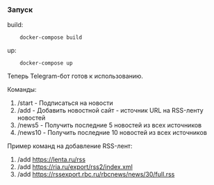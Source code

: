 ### Запуск

build:

```
    docker-compose build
```

up:

```
    docker-compose up
```

Теперь Telegram-бот готов к использованию.

Команды:

1. /start - Подписаться на новости
2. /add - Добавить новостной сайт - источник URL на RSS-ленту новостей
3. /news5 - Получить последние 5 новостей из всех источников
4. /news10 - Получить последние 10 новостей из всех источников

Пример команд на добавление RSS-лент:

1. /add https://lenta.ru/rss
2. /add https://ria.ru/export/rss2/index.xml
3. /add https://rssexport.rbc.ru/rbcnews/news/30/full.rss